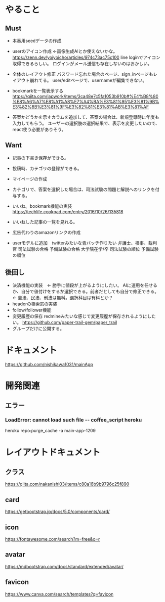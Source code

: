 # やること
## Must
- 本番用seedデータの作成
- userのアイコン作成  ←画像生成AIとか使えないかな。
https://zenn.dev/yoiyoicho/articles/974c73ac75c100
line loginでアイコン取得できるらしい。
ログインがメール送信も存在しないのはおかしい。
- 全体のレイアウト修正
パスワード忘れた場合のページ、sign_inページもレイアウト崩れてる。
user/editページで、usernameが編集できない。

- bookmarkを一覧表示する
https://qiita.com/japwork/items/3ca48e7c5fa1053b910b#%E4%B8%80%E8%A6%A7%E8%A1%A8%E7%A4%BA%E3%81%95%E3%81%9B%E3%82%8B%E3%81%9F%E3%82%81%E3%81%AB%E3%81%AF
- 答案かどうかを示すカラムを追加して、答案の場合は、新規登録時に年度も入力してもらう。
ユーザーの選択肢の選択結果で、表示を変更したいので、react使う必要がありそう。

## Want
- 記事の下書き保存ができる。
- 投稿時、カテゴリの登録ができる。
- マイページの作成
- カテゴリで、答案を選択した場合は、司法試験の問題と解説へのリンクを付与する。

- いいね。bookmark機能の実装
https://techlife.cookpad.com/entry/2016/10/26/135818
- いいねした記事の一覧を見れる。

- 広告代わりのamazonリンクの作成
- userモデルに追加　twitterみたいな青バッチ作りたい
弁護士、検事、裁判官
司法試験の合格
予備試験の合格
大学院在学/卒
司法試験の順位
予備試験の順位

## 後回し
- 決済機能の実装　← 勝手に値段が上がるようにしたい。
AIに運用を任せるか、自分で値付けをするか選択できる。前者だとしても自分で修正できる。
← 憲法、民法、刑法は無料。選択科目は有料とか？
- headerの検索窓の実装
- follow/follower機能
- 変更履歴の保存
redmineみたいな感じで変更履歴が保存されるようにしたい。
https://github.com/paper-trail-gem/paper_trail
- グループだけに公開する。

# ドキュメント
https://github.com/nishikawa1031/mainApp

# 開発関連
## エラー
### LoadError: cannot load such file -- coffee_script heroku
heroku repo:purge_cache -a main-app-1209

# レイアウトドキュメント
## クラス
https://qiita.com/nakanishi03/items/c80a16b9b9796c25f890
## card
https://getbootstrap.jp/docs/5.0/components/card/
## icon
https://fontawesome.com/search?m=free&o=r
## avatar
https://mdbootstrap.com/docs/standard/extended/avatar/

## favicon
https://www.canva.com/search/templates?q=favicon